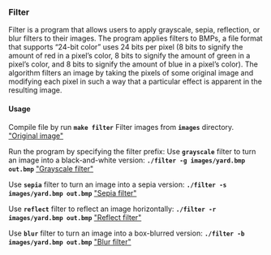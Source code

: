 ### Filter
Filter is a program that allows users to apply grayscale, sepia, reflection, or blur filters to their images.
The program applies filters to BMPs, a file format that supports “24-bit color” uses 24 bits per pixel (8 bits to signify the amount of red in a pixel’s color, 8 bits to signify the amount of green in a pixel’s color, and 8 bits to signify the amount of blue in a pixel’s color).
The algorithm filters an image by taking the pixels of some original image and modifying each pixel in such a way that a particular effect is apparent in the resulting image.

#### Usage
Compile file by run **`make filter`** 
Filter images from **`images`** directory. 
["Original image"](https://github.com/nikaffa/Projects-on-C/blob/master/filter/images/yard.bmp)

Run the program by specifying the filter prefix:
Use **`grayscale`** filter to turn an image into a black-and-white version:
**`./filter -g images/yard.bmp out.bmp`** 
["Grayscale filter"](https://github.com/nikaffa/Projects-on-C/blob/master/filter/docs/g.bmp)

Use **`sepia`** filter to turn an image into a sepia version:
**`./filter -s images/yard.bmp out.bmp`** 
["Sepia filter"](https://github.com/nikaffa/Projects-on-C/blob/master/filter/docs/s.bmp)

Use **`reflect`** filter to reflect an image horizontally:
**`./filter -r images/yard.bmp out.bmp`** 
["Reflect filter"](https://github.com/nikaffa/Projects-on-C/blob/master/filter/docs/r.bmp)

Use **`blur`** filter to turn an image into a box-blurred version:
**`./filter -b images/yard.bmp out.bmp`** 
["Blur filter"](https://github.com/nikaffa/Projects-on-C/blob/master/filter/docs/b.bmp)
